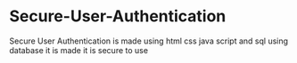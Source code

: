 # Secure-User-Authentication
Secure User Authentication is made using html css java script and sql using database it is made it is secure to use
